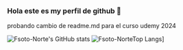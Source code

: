 ### Hola este es my perfil de github 👋
probando cambio de readme.md para el curso udemy 2024


![Fsoto-Norte's GitHub stats](https://github-readme-stats.vercel.app/api?username=Fsoto-Norte&show_icons=true&theme=transparent)
![Fsoto-NorteTop Langs](https://github-readme-stats.vercel.app/api/top-langs/?username=Fsoto-Norte&show_icons=true&theme=transparent)]